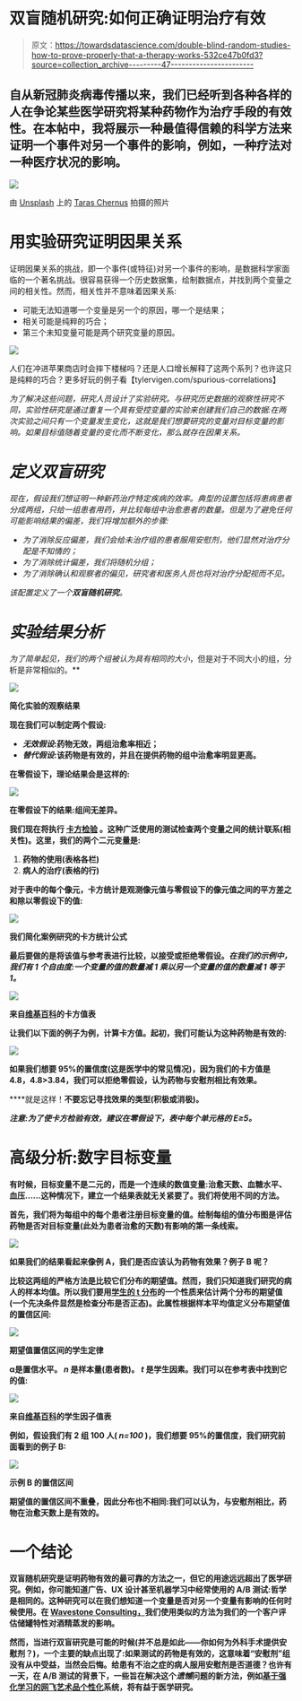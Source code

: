 # 双盲随机研究:如何正确证明治疗有效

> 原文：<https://towardsdatascience.com/double-blind-random-studies-how-to-prove-properly-that-a-therapy-works-532ce47b0fd3?source=collection_archive---------47----------------------->

## 自从新冠肺炎病毒传播以来，我们已经听到各种各样的人在争论某些医学研究将某种药物作为治疗手段的有效性。在本帖中，我将展示一种最值得信赖的科学方法来证明一个事件对另一个事件的影响，例如，一种疗法对一种医疗状况的影响。

![](img/9f43282c19d36400cd922cbe5d614676.png)

由 [Unsplash](https://unsplash.com?utm_source=medium&utm_medium=referral) 上的 [Taras Chernus](https://unsplash.com/@chernus_tr?utm_source=medium&utm_medium=referral) 拍摄的照片

# 用实验研究证明因果关系

证明因果关系的挑战，即一个事件(或特征)对另一个事件的影响，是数据科学家面临的一个著名挑战。很容易获得一个历史数据集，绘制数据点，并找到两个变量之间的相关性。然而，相关性并不意味着因果关系:

*   可能无法知道哪一个变量是另一个的原因，哪一个是结果；
*   相关可能是纯粹的巧合；
*   第三个未知变量可能是两个研究变量的原因。

![](img/b42e63cad40f10af021ab58053a2f1d2.png)

人们在冲进苹果商店时会摔下楼梯吗？还是人口增长解释了这两个系列？也许这只是纯粹的巧合？更多好玩的例子看【tylervigen.com/spurious-correlations】[](https://www.tylervigen.com/spurious-correlations)

*为了解决这些问题，研究人员设计了实验研究。与研究历史数据的观察性研究不同，实验性研究是通过重复一个具有受控变量的实验来创建我们自己的数据:在两次实验之间只有一个变量发生变化，这就是我们想要研究的变量对目标变量的影响。如果目标值随着变量的变化而不断变化，那么就存在因果关系。*

# *定义双盲研究*

*现在，假设我们想证明一种新药治疗特定疾病的效率。典型的设置包括将患病患者分成两组，只给一组患者用药，并比较每组中治愈患者的数量。但是为了避免任何可能影响结果的偏差，我们将增加额外的步骤:*

*   *为了消除反应偏差，我们会给未治疗组的患者服用安慰剂，他们显然对治疗分配是不知情的；*
*   *为了消除统计偏差，我们将随机分组；*
*   *为了消除确认和观察者的偏见，研究者和医务人员也将对治疗分配视而不见。*

*该配置定义了一个**双盲随机研究**。*

# *实验结果分析*

*为了简单起见，我们的两个组被认为具有相同的大小*，但是对于不同大小的组，分析是非常相似的。**

**![](img/b5c7317993d62b629973b99c1275ff66.png)**

**简化实验的观察结果**

**现在我们可以制定两个假设:**

*   ***无效假设*:药物无效，两组治愈率相近；**
*   ***替代假设*:该药物是有效的，并且在提供药物的组中治愈率明显更高。**

**在零假设下，理论结果会是这样的:**

**![](img/a0c5bff786129d338beacb244aca0388.png)**

**在零假设下的结果:组间无差异。**

**我们现在将执行 [**卡方检验**](https://en.wikipedia.org/wiki/Chi-squared_test) 。这种广泛使用的测试检查两个变量之间的统计联系(相关性)。这里，我们的两个二元变量是:**

1.  **药物的使用(表格各栏)**
2.  **病人的治疗(表格的行)**

**对于表中的每个像元，卡方统计是观测像元值与零假设下的像元值之间的平方差之和除以零假设下的值:**

**![](img/7d8ef120883211e05e85216d431075c3.png)**

**我们简化案例研究的卡方统计公式**

**最后要做的是将该值与参考表进行比较，以接受或拒绝零假设。*在我们的示例中，我们有 1 个自由度:一个变量的值的数量减 1 乘以另一个变量的值的数量减 1 等于 1。***

**![](img/fc3f329456d69c8ac5113e3520b5fef8.png)**

**来自[维基百科](https://en.wikipedia.org/wiki/Chi-square_distribution#Table_of_%CF%872_values_vs_p-values)的卡方值表**

**让我们以下面的例子为例，计算卡方值。起初，我们可能认为这种药物是有效的:**

**![](img/b5587ea81ba4b23ea3b2739eb3acf0f1.png)**

**如果我们想要 95%的置信度(这是医学中的常见情况)，因为我们的卡方值是 4.8，4.8>3.84，我们可以拒绝零假设，认为药物与安慰剂相比有效果。**

****就是这样！**不要忘记寻找效果的类型(积极或消极)。**

***注意:为了使卡方检验有效，建议在零假设下，表中每个单元格的 E≥5。***

# **高级分析:数字目标变量**

**有时候，目标变量不是二元的，而是一个连续的数值变量:治愈天数、血糖水平、血压……这种情况下，建立一个结果表就无关紧要了。我们将使用不同的方法。**

**首先，我们将为每组中的每个患者注册目标变量的值。绘制每组的值分布图是评估药物是否对目标变量(此处为患者治愈的天数)有影响的第一条线索。**

**![](img/9b9512a5a4cb7c060074639560a9817e.png)**

**如果我们的结果看起来像例 A，我们是否应该认为药物有效果？例子 B 呢？**

**比较这两组的严格方法是比较它们分布的期望值。然而，我们只知道我们研究的病人的样本均值。所以我们要用[学生的 t 分布](https://en.wikipedia.org/wiki/Student%27s_t-distribution)的一个性质来估计两个分布的期望值(一个先决条件显然是检查分布是否正态)。此属性根据样本平均值定义分布期望值的置信区间:**

**![](img/61d94e900b5bc81bcfa6a77ad25cc289.png)**

**期望值置信区间的学生定律**

**α是置信水平。 *n* 是样本量(患者数)。 *t* 是学生因素。我们可以在参考表中找到它的值:**

**![](img/c034b3fdd502a4fba76ccced021f5998.png)**

**来自[维基百科](https://en.wikipedia.org/wiki/Student's_t-distribution#Table_of_selected_values)的学生因子值表**

**例如，假设我们有 2 组 100 人( *n=100* )，我们想要 95%的置信度，我们研究前面看到的例子 B:**

**![](img/0777efd9e984df8ac449b05b5fa8ac2e.png)**

**示例 B 的置信区间**

**期望值的置信区间不重叠，因此分布也不相同:我们可以认为，与安慰剂相比，药物在治愈天数上是有效的。**

# **一个结论**

**双盲随机研究是证明药物有效的最可靠的方法之一，但它的用途远远超出了医学研究。例如，你可能知道广告、UX 设计甚至机器学习中经常使用的 A/B 测试:哲学是相同的。这种研究可以在我们想知道一个变量是否对另一个变量有影响的任何时候使用。在 [Wavestone Consulting，](https://medium.com/u/29d9c11971ae?source=post_page-----532ce47b0fd3--------------------------------)我们使用类似的方法为我们的一个客户评估储罐特性对酒精蒸发的影响。**

**然而，当进行双盲研究是可能的时候(并不总是如此——你如何为外科手术提供安慰剂？)，一个主要的缺点出现了:如果测试的药物是有效的，这意味着“安慰剂”组没有从中受益，当然会后悔。给患有不治之症的病人服用安慰剂是否道德？也许有一天，在 A/B 测试的背景下，一些旨在解决这个*遗憾*问题的新方法，例如[基于强化学习的网飞艺术品个性化](https://netflixtechblog.com/artwork-personalization-c589f074ad76)系统，将有益于医学研究。**